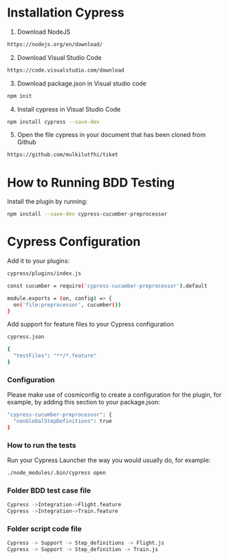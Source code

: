# Installation Cypress
1. Download NodeJS
```sh
https://nodejs.org/en/download/
```

2. Download Visual Studio Code
```sh
https://code.visualstudio.com/download
```

3. Download package.json in Visual studio code
```sh
npm init
```

4. Install cypress in Visual Studio Code
```sh
npm install cypress --save-dev
```

5. Open the file cypress in your document that has been cloned from Github 
```sh
https://github.com/mulkilutfhi/tiket
```
# How to Running BDD Testing
Install the plugin by running:

```sh
npm install --save-dev cypress-cucumber-preprocessor
```
# Cypress Configuration
Add it to your plugins:

```sh
cypress/plugins/index.js
```
```sh
const cucumber = require('cypress-cucumber-preprocessor').default

module.exports = (on, config) => {
  on('file:preprocessor', cucumber())
}
```
Add support for feature files to your Cypress configuration
```sh
cypress.json
```
```sh
{
  "testFiles": "**/*.feature"
}
```

### Configuration
Please make use of cosmiconfig to create a configuration for the plugin, for example, by adding this section to your package.json:
```sh
"cypress-cucumber-preprocessor": {
  "nonGlobalStepDefinitions": true
}
```
### How to run the tests
Run your Cypress Launcher the way you would usually do, for example:
```sh
./node_modules/.bin/cypress open
```

### Folder BDD test case file
```sh
Cypress ->Integration->Flight.feature
Cypress ->Integration->Train.feature
```
### Folder script code file
```sh
Cypress -> Support -> Step_definitions -> Flight.js
Cypress -> Support -> Step_definition -> Train.js
```

